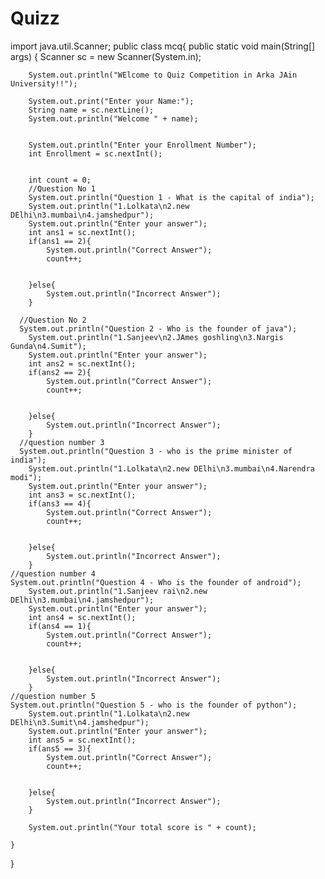 # Quizz
import java.util.Scanner;
public class mcq{
    public static void main(String[] args) {
        Scanner sc = new Scanner(System.in);
        
        System.out.println("WElcome to Quiz Competition in Arka JAin University!!");
        
        System.out.print("Enter your Name:");
        String name = sc.nextLine();
        System.out.println("Welcome " + name);
      
        
        System.out.println("Enter your Enrollment Number");
        int Enrollment = sc.nextInt();


        int count = 0;
        //Question No 1
        System.out.println("Question 1 - What is the capital of india");
        System.out.println("1.Lolkata\n2.new DElhi\n3.mumbai\n4.jamshedpur");
        System.out.println("Enter your answer");
        int ans1 = sc.nextInt();
        if(ans1 == 2){
            System.out.println("Correct Answer");
            count++;


        }else{
            System.out.println("Incorrect Answer");
        }

      //Question No 2
      System.out.println("Question 2 - Who is the founder of java");
        System.out.println("1.Sanjeev\n2.JAmes goshling\n3.Nargis Gunda\n4.Sumit");
        System.out.println("Enter your answer");
        int ans2 = sc.nextInt();
        if(ans2 == 2){
            System.out.println("Correct Answer");
            count++;


        }else{
            System.out.println("Incorrect Answer");
        }
      //question number 3
      System.out.println("Question 3 - who is the prime minister of india");
        System.out.println("1.Lolkata\n2.new DElhi\n3.mumbai\n4.Narendra modi");
        System.out.println("Enter your answer");
        int ans3 = sc.nextInt();
        if(ans3 == 4){
            System.out.println("Correct Answer");
            count++;


        }else{
            System.out.println("Incorrect Answer");
        }
    //question number 4
    System.out.println("Question 4 - Who is the founder of android");
        System.out.println("1.Sanjeev rai\n2.new DElhi\n3.mumbai\n4.jamshedpur");
        System.out.println("Enter your answer");
        int ans4 = sc.nextInt();
        if(ans4 == 1){
            System.out.println("Correct Answer");
            count++;


        }else{
            System.out.println("Incorrect Answer");
        }
    //question number 5
    System.out.println("Question 5 - who is the founder of python");
        System.out.println("1.Lolkata\n2.new DElhi\n3.Sumit\n4.jamshedpur");
        System.out.println("Enter your answer");
        int ans5 = sc.nextInt();
        if(ans5 == 3){
            System.out.println("Correct Answer");
            count++;


        }else{
            System.out.println("Incorrect Answer");
        }

        System.out.println("Your total score is " + count);

    }
}
